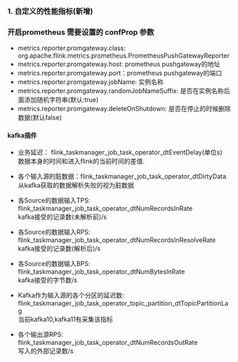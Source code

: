 ### 1. 自定义的性能指标(新增)

### 开启prometheus 需要设置的 confProp 参数
* metrics.reporter.promgateway.class: org.apache.flink.metrics.prometheus.PrometheusPushGatewayReporter  
* metrics.reporter.promgateway.host: prometheus pushgateway的地址  
* metrics.reporter.promgateway.port：prometheus pushgateway的端口  
* metrics.reporter.promgateway.jobName: 实例名称
* metrics.reporter.promgateway.randomJobNameSuffix: 是否在实例名称后面添加随机字符串(默认:true)
* metrics.reporter.promgateway.deleteOnShutdown: 是否在停止的时候删除数据(默认false)

#### kafka插件
* 业务延迟： flink_taskmanager_job_task_operator_dtEventDelay(单位s)  
   数据本身的时间和进入flink的当前时间的差值.
  
* 各个输入源的脏数据：flink_taskmanager_job_task_operator_dtDirtyData  
  从kafka获取的数据解析失败的视为脏数据  

* 各Source的数据输入TPS: flink_taskmanager_job_task_operator_dtNumRecordsInRate  
  kafka接受的记录数(未解析前)/s

* 各Source的数据输入RPS: flink_taskmanager_job_task_operator_dtNumRecordsInResolveRate  
  kafka接受的记录数(解析后)/s
  
* 各Source的数据输入BPS: flink_taskmanager_job_task_operator_dtNumBytesInRate  
  kafka接受的字节数/s

* Kafka作为输入源的各个分区的延迟数: flink_taskmanager_job_task_operator_topic_partition_dtTopicPartitionLag  
  当前kafka10,kafka11有采集该指标

* 各个输出源RPS: flink_taskmanager_job_task_operator_dtNumRecordsOutRate  
  写入的外部记录数/s
      